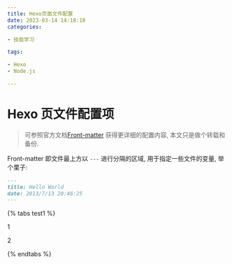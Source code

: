 ```yaml
---
title: Hexo页面文件配置
date: 2023-03-14 14:18:18
categories:

- 技能学习

tags:

- Hexo
- Node.js

---
```


# Hexo 页文件配置项

> 可参照官方文档[Front-matter](https://hexo.io/zh-cn/docs/front-matter) 获得更详细的配置内容, 本文只是做个转载和备份.

Front-matter 即文件最上方以 `---` 进行分隔的区域, 用于指定一些文件的变量, 举个栗子:

```markdown
---
title: Hello World
date: 2013/7/13 20:46:25
---
```

{% tabs test1 %}
<!-- tab 标签1 -->
1
<!-- endtab -->
<!-- tab 标签2-->
2
<!-- endtab -->
{% endtabs %}